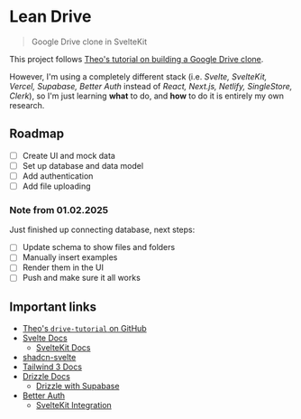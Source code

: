 # Lean Drive

> Google Drive clone in SvelteKit

This project follows [Theo's tutorial on building a Google Drive clone](https://www.youtube.com/watch?v=c-hKSbzooAg).

However, I'm using a completely different stack (i.e. _Svelte, SvelteKit, Vercel, Supabase, Better Auth_ instead of _React, Next.js, Netlify, SingleStore, Clerk_), so I'm just learning **what** to do, and **how** to do it is entirely my own research.

## Roadmap

- [ ] Create UI and mock data
- [ ] Set up database and data model
- [ ] Add authentication
- [ ] Add file uploading

### Note from 01.02.2025

Just finished up connecting database, next steps:

- [ ] Update schema to show files and folders
- [ ] Manually insert examples
- [ ] Render them in the UI
- [ ] Push and make sure it all works

## Important links

- [Theo's `drive-tutorial` on GitHub](https://github.com/t3dotgg/drive-tutorial)
- [Svelte Docs](https://svelte.dev/docs/svelte/overview)
    - [SvelteKit Docs](https://svelte.dev/docs/kit/introduction)
- [shadcn-svelte](https://www.shadcn-svelte.com/)
- [Tailwind 3 Docs](https://v3.tailwindcss.com/docs/installation)
- [Drizzle Docs](https://orm.drizzle.team/docs/get-started)
    - [Drizzle with Supabase](https://orm.drizzle.team/docs/tutorials/drizzle-with-supabase)
- [Better Auth](https://www.better-auth.com/)
    - [SvelteKit Integration](https://www.better-auth.com/docs/integrations/svelte-kit)
